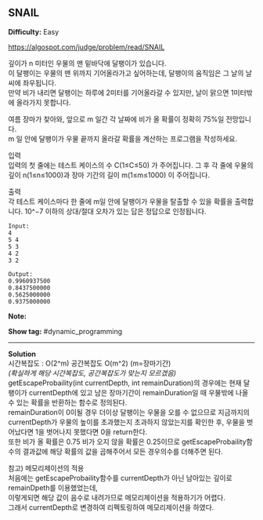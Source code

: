 ## SNAIL

**Difficulty:** Easy

https://algospot.com/judge/problem/read/SNAIL

깊이가 n 미터인 우물의 맨 밑바닥에 달팽이가 있습니다. <br/>
이 달팽이는 우물의 맨 위까지 기어올라가고 싶어하는데, 달팽이의 움직임은 그 날의 날씨에 좌우됩니다. <br/>
만약 비가 내리면 달팽이는 하루에 2미터를 기어올라갈 수 있지만, 날이 맑으면 1미터밖에 올라가지 못합니다. <br/>

여름 장마가 찾아와, 앞으로 m 일간 각 날짜에 비가 올 확률이 정확히 75%일 전망입니다. <br/>
m 일 안에 달팽이가 우물 끝까지 올라갈 확률을 계산하는 프로그램을 작성하세요. <br/>

입력 <br/>
입력의 첫 줄에는 테스트 케이스의 수 C(1≤C≤50) 가 주어집니다. 그 후 각 줄에 우물의 깊이 n(1≤n≤1000)과 장마 기간의 길이 m(1≤m≤1000) 이 주어집니다.

출력 <br/>
각 테스트 케이스마다 한 줄에 m일 안에 달팽이가 우물을 탈출할 수 있을 확률을 출력합니다. 10^−7 이하의 상대/절대 오차가 있는 답은 정답으로 인정됩니다.

```
Input:
4
5 4
5 3
4 2
3 2

Output: 
0.9960937500
0.8437500000
0.5625000000
0.9375000000
```

**Note:**

**Show tag:** \#dynamic\_programming

------------------------------------

**Solution** <br/>
시간복잡도 : O(2^m) 공간복잡도 O(m^2) (m=장마기간) <br/>
_(확실하게 해당 시간복잡도, 공간복잡도가 맞는지 모르겠음)_<br/>
getEscapeProbaility(int currentDepth, int remainDuration)의 경우에는 현재 달팽이가 currentDepth에 있고 남은 장마기간이 remainDuration일 때 우물밖에 나올 수 있는 확률을 반환하는 함수로 정의된다. <br/>
remainDuration이 0이될 경우 더이상 달팽이는 우물을 오를 수 없으므로 지금까지의 currentDepth가 우물의 높이를 초과했는지 초과하지 않았는지를 확인한 후, 우물을 벗어났다면 1을 벗어나지 못했다면 0을 return한다. <br/>
또한 비가 올 확률은 0.75 비가 오지 않을 확률은 0.25이므로 getEscapeProbaility함수의 결과값에 해당 확률의 값을 곱해주어서 모든 경우의수를 더해주면 된다. <br/>

참고) 메모리제이션의 적용 <br/>
처음에는 getEscapeProbaility함수를 currentDepth가 아닌 남아있는 깊이로 remainDpeth를 이용했었는데, <br/>
이렇게되면 해당 값이 음수로 내려가므로 메모리제이션을 적용하기가 어렵다. <br/>
그래서 currentDepth로 변경하여 리펙토링하여 메모리제이션을 하였다.
